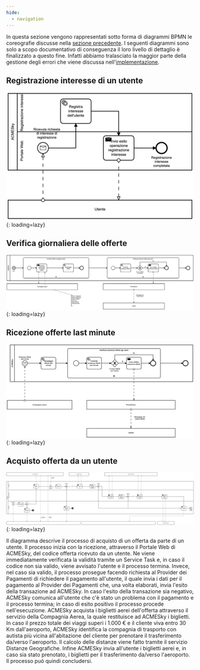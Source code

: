 ```yaml
---
hide:
  - navigation
---
```


In questa sezione vengono rappresentati sotto forma di diagrammi BPMN le coreografie discusse nella [sezione precedente](coreografie.md). I seguenti diagrammi sono solo a scopo documentativo di conseguenza il loro livello di dettaglio è finalizzato a questo fine. Infatti abbiamo tralasciato la maggior parte della gestione degli errori che viene discussa nell'[implementazione](implementazione.md).

## Registrazione interesse di un utente
![!BPMN processo registrazione utente](assets/bpmn/RegistrazioneInteresseUtente.png){: loading=lazy}

## Verifica giornaliera delle offerte
![!BPMN processo verifica giornaliera delle offerte](assets/bpmn/VerificaGiornaliera.png){: loading=lazy}

## Ricezione offerte last minute
![!BPMN processo ricezione offerte last minute](assets/bpmn/NotificaVoliLastMinute.png){: loading=lazy}

## Acquisto offerta da un utente
![!Diagramma BPMN che descrive l'acquisto di un'offerta](assets/bpmn/AcquistoOfferta.png){: loading=lazy}

Il diagramma descrive il processo di acquisto di un offerta da parte di un utente. Il processo inizia con la ricezione, attraverso il Portale Web di ACMESky, del codice offerta ricevuto da un utente. Ne viene immediatamente verificata la validità tramite un Service Task e, in caso il codice non sia valido, viene avvisato l'utente e il processo termina. Invece, nel caso sia valido, il processo prosegue facendo richiesta al Provider dei Pagamenti di richiedere il pagamento all'utente, il quale invia i dati per il pagamento al Provider dei Pagamenti che, una volta elaborati, invia l'esito della transazione ad ACMESky. In caso l'esito della transazione sia negativo, ACMESky comunica all'utente che c'è stato un problema con il pagamento e il processo termina; in caso di esito positivo il processo procede nell'esecuzione. ACMESky acquista i biglietti aerei dell'offerta attraverso il servizio della Compagnia Aerea, la quale restituisce ad ACMESky i biglietti. In caso il prezzo totale  dei viaggi superi i 1.000 € e il cliente viva entro 30 Km dall'aeroporto, ACMESky identifica la compagnia di trasporto con autista più vicina all'abitazione del cliente per prenotare il trasferimento da/verso l'aeroporto. Il calcolo delle distanze viene fatto tramite il servizio Distanze Geografiche. Infine ACMESky invia all'utente i biglietti aerei e, in caso sia stato prenotato, i biglietti per il trasferimento da/verso l'aeroporto. Il processo può quindi concludersi. 


